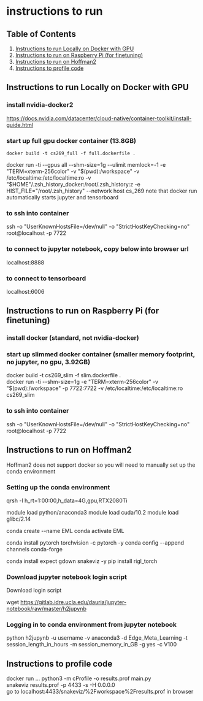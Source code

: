 # instructions to run

## Table of Contents
1. [Instructions to run Locally on Docker with GPU](#Instructions-to-run-Locally-on-Docker-with-GPU)
2. [Instructions to run on Raspberry Pi (for finetuning)](#Instructions-to-run-on-Raspberry-Pi-(for-finetuning))
3. [Instructions to run on Hoffman2](#Instructions-to-run-on-Hoffman2)
4. [Instructions to profile code](#Instructions-to-profile-code)

## Instructions to run Locally on Docker with GPU
### install nvidia-docker2
https://docs.nvidia.com/datacenter/cloud-native/container-toolkit/install-guide.html

### start up full gpu docker container (13.8GB)
    docker build -t cs269_full -f full.dockerfile .  
docker run -ti --gpus all --shm-size=1g --ulimit memlock=-1 -e "TERM=xterm-256color" -v "$(pwd):/workspace" -v /etc/localtime:/etc/localtime:ro -v "$HOME"/.zsh_history_docker:/root/.zsh_history:z -e HIST_FILE="/root/.zsh_history" --network host cs_269
note that docker run automatically starts jupyter and tensorboard  

### to ssh into container
ssh -o "UserKnownHostsFile=/dev/null" -o "StrictHostKeyChecking=no" root@localhost -p 7722

### to connect to jupyter notebook, copy below into browser url
localhost:8888

### to connect to tensorboard
localhost:6006

## Instructions to run on Raspberry Pi (for finetuning)

### install docker (standard, not nvidia-docker)

### start up slimmed docker container (smaller memory footprint, no jupyter, no gpu, 3.92GB)
docker build -t cs269_slim -f slim.dockerfile .  
docker run -ti --shm-size=1g -e "TERM=xterm-256color" -v "$(pwd):/workspace" -p 7722:7722 -v /etc/localtime:/etc/localtime:ro cs269_slim  

### to ssh into container
ssh -o "UserKnownHostsFile=/dev/null" -o "StrictHostKeyChecking=no" root@localhost -p 7722

## Instructions to run on Hoffman2
Hoffman2 does not support docker so you will need to manually set up the conda environment

### Setting up the conda environment
qrsh -l h_rt=1:00:00,h_data=4G,gpu,RTX2080Ti

module load python/anaconda3
module load cuda/10.2
module load glibc/2.14

conda create --name EML
conda activate EML

conda install pytorch torchvision -c pytorch -y
conda config --append channels conda-forge
<!-- conda install numpy ninja cffi typing_extensions future dataclasses tqdm -y -->
conda install expect gdown snakeviz -y
pip install rigl_torch

### Download jupyter notebook login script
Download login script

wget https://gitlab.idre.ucla.edu/dauria/jupyter-notebook/raw/master/h2jupynb

### Logging in to conda environment from jupyter notebook
python h2jupynb -u username -v anaconda3 -d Edge_Meta_Learning -t session_length_in_hours -m session_memory_in_GB -g yes -c V100

## Instructions to profile code
docker run ... 
python3 -m cProfile -o results.prof main.py  
snakeviz results.prof -p 4433 -s -H 0.0.0.0  
go to localhost:4433/snakeviz/%2Fworkspace%2Fresults.prof in browser  